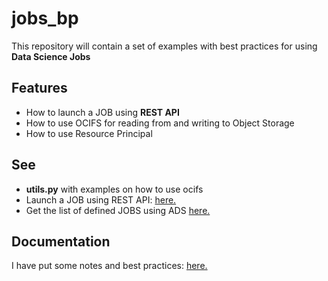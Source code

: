 # jobs_bp
This repository will contain a set of examples with best practices for using **Data Science Jobs**

## Features
* How to launch a JOB using **REST API**
* How to use OCIFS for reading from and writing to Object Storage
* How to use Resource Principal

## See
* **utils.py** with examples on how to use ocifs
* Launch a JOB using REST API: [here.](./test_invoke_job_run.ipynb)
* Get the list of defined JOBS using ADS [here.](./test_jobs_ads.ipynb)

## Documentation
I have put some notes and best practices: [here.](./bp.md)

